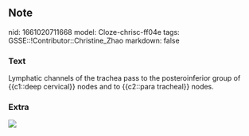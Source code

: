 ## Note
nid: 1661020711668
model: Cloze-chrisc-ff04e
tags: GSSE::!Contributor::Christine_Zhao
markdown: false

### Text
<div>
  <div>
    <div>
      <div>
        Lymphatic channels of the trachea pass to the
        posteroinferior group of {{c1::deep cervical}} nodes and to
        {{c2::para tracheal}} nodes.
      </div>
    </div>
  </div>
</div>

### Extra
<img src= 
"Screen%20Shot%202021-06-03%20at%201.43.20%20pm-aa3925b7095015e6b1c5b44fe2ad40aaa0da15ce.png">
